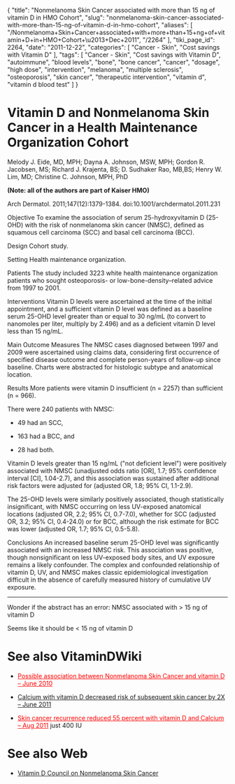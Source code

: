{
    "title": "Nonmelanoma Skin Cancer associated with more than 15 ng of vitamin D in HMO Cohort",
    "slug": "nonmelanoma-skin-cancer-associated-with-more-than-15-ng-of-vitamin-d-in-hmo-cohort",
    "aliases": [
        "/Nonmelanoma+Skin+Cancer+associated+with+more+than+15+ng+of+vitamin+D+in+HMO+Cohort+\u2013+Dec+2011",
        "/2264"
    ],
    "tiki_page_id": 2264,
    "date": "2011-12-22",
    "categories": [
        "Cancer - Skin",
        "Cost savings with Vitamin D"
    ],
    "tags": [
        "Cancer - Skin",
        "Cost savings with Vitamin D",
        "autoimmune",
        "blood levels",
        "bone",
        "bone cancer",
        "cancer",
        "dosage",
        "high dose",
        "intervention",
        "melanoma",
        "multiple sclerosis",
        "osteoporosis",
        "skin cancer",
        "therapeutic intervention",
        "vitamin d",
        "vitamin d blood test"
    ]
}


# Vitamin D and Nonmelanoma Skin Cancer in a Health Maintenance Organization Cohort

Melody J. Eide, MD, MPH; Dayna A. Johnson, MSW, MPH; Gordon R. Jacobsen, MS; Richard J. Krajenta, BS; D. Sudhaker Rao, MB,BS; Henry W. Lim, MD; Christine C. Johnson, MPH, PhD

 **(Note: all of the authors are part of Kaiser HMO)** 

Arch Dermatol. 2011;147(12):1379-1384. doi:10.1001/archdermatol.2011.231

Objective  To examine the association of serum 25-hydroxyvitamin D (25-OHD) with the risk of nonmelanoma skin cancer (NMSC), defined as squamous cell carcinoma (SCC) and basal cell carcinoma (BCC).

Design  Cohort study.

Setting  Health maintenance organization.

Patients  The study included 3223 white health maintenance organization patients who sought osteoporosis- or low-bone-density–related advice from 1997 to 2001.

Interventions  Vitamin D levels were ascertained at the time of the initial appointment, and a sufficient vitamin D level was defined as a baseline serum 25-OHD level greater than or equal to 30 ng/mL (to convert to nanomoles per liter, multiply by 2.496) and as a deficient vitamin D level less than 15 ng/mL.

Main Outcome Measures  The NMSC cases diagnosed between 1997 and 2009 were ascertained using claims data, considering first occurrence of specified disease outcome and complete person-years of follow-up since baseline. Charts were abstracted for histologic subtype and anatomical location.

Results  More patients were vitamin D insufficient (n = 2257) than sufficient (n = 966).

There were 240 patients with NMSC: 

* 49 had an SCC, 

* 163 had a BCC, and 

* 28 had both. 

Vitamin D levels greater than 15 ng/mL ("not deficient level") were positively associated with NMSC (unadjusted odds ratio <span>[OR]</span>, 1.7; 95% confidence interval <span>[CI]</span>, 1.04-2.7), and this association was sustained after additional risk factors were adjusted for (adjusted OR, 1.8; 95% CI, 1.1-2.9). 

The 25-OHD levels were similarly positively associated, though statistically insignificant, with NMSC occurring on less UV-exposed anatomical locations (adjusted OR, 2.2; 95% CI, 0.7-7.0), whether for SCC (adjusted OR, 3.2; 95% CI, 0.4-24.0) or for BCC, although the risk estimate for BCC was lower (adjusted OR, 1.7; 95% CI, 0.5-5.8).

Conclusions  An increased baseline serum 25-OHD level was significantly associated with an increased NMSC risk. This association was positive, though nonsignificant on less UV-exposed body sites, and UV exposure remains a likely confounder. The complex and confounded relationship of vitamin D, UV, and NMSC makes classic epidemiological investigation difficult in the absence of carefully measured history of cumulative UV exposure.

- - - - - - - - - - - - 

Wonder if the abstract has an error: NMSC associated with > 15 ng of vitamin D

Seems like it should be < 15 ng of vitamin D

# See also VitaminDWiki

* <a href="/posts/possible-association-between-nonmelanoma-skin-cancer-and-vitamin-d" style="color: red; text-decoration: underline;" title="This link has an unknown page_id: 493">Possible association between Nonmelanoma Skin Cancer and vitamin D – June 2010</a>

* [Calcium with vitamin D decreased risk of subsequent skin cancer by 2X – June 2011](/posts/calcium-with-vitamin-d-decreased-risk-of-subsequent-skin-cancer-by-2x)

* <a href="/posts/skin-cancer-recurrence-reduced-55-percent-with-vitamin-d-and-calcium" style="color: red; text-decoration: underline;" title="This link has an unknown page_id: 1879">Skin cancer recurrence reduced 55 percent with vitamin D and Calcium – Aug 2011</a> just 400 IU

# See also Web

* [Vitamin D Council on Nonmelanoma Skin Cancer](http://www.vitamindcouncil.org/health-conditions/cancer/non-melanoma-skin-cancer/)